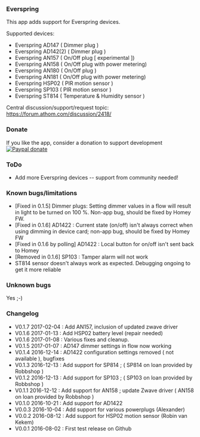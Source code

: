 ### Everspring

This app adds support for Everspring devices.

Supported devices:

- Everspring AD147 ( Dimmer plug )
- Everspring AD142(2) ( Dimmer plug )
- Everspring AN157 ( On/Off plug [ experimental ])
- Everspring AN158 ( On/Off plug with power metering)
- Everspring AN180 ( On/Off plug )
- Everspring AN181 ( On/Off plug with power metering)
- Everspring HSP02 ( PIR motion sensor )
- Everspring SP103 ( PIR motion sensor )
- Everspring ST814 ( Temperature & Humidity sensor )

Central discussion/support/request topic: https://forum.athom.com/discussion/2418/

### Donate

If you like the app, consider a donation to support development  
[![Paypal donate][pp-donate-image]][pp-donate-link]

### ToDo

- Add more Everspring devices -- support from community needed!

### Known bugs/limitations

- [Fixed in 0.1.5] Dimmer plugs: Setting dimmer values in a flow will result in light to be turned on 100 %. Non-app bug, should be fixed by Homey FW.
- [Fixed in 0.1.6] AD1422 : Current state (on/off) isn't always correct when using dimming in device card; non-app bug, should be fixed by Homey FW
- [Fixed in 0.1.6 by polling] AD1422 : Local button for on/off isn't sent back to Homey  
- [Removed in 0.1.6] SP103 : Tamper alarm will not work
- ST814 sensor doesn't always work as expected. Debugging ongoing to get it more reliable

### Unknown bugs

Yes ;-)

### Changelog

- V0.1.7 2017-02-04 : Add AN157, inclusion of updated zwave driver
- V0.1.6 2017-01-13 : Add HSP02 battery level (repair needed)
- V0.1.6 2017-01-08 : Various fixes and cleanup.
- V0.1.5 2017-01-07 : AD147 dimmer settings in flow now working
- V0.1.4 2016-12-14 : AD1422 configuration settings removed ( not available ), bugfixes
- V0.1.3 2016-12-13 : Add support for SP814 ; ( SP814 on loan provided by Robbshop )
- V0.1.2 2016-12-13 : Add support for SP103 ; ( SP103 on loan provided by Robbshop )
- V0.1.1 2016-12-12 : Add support for AN158 ; update Zwave driver ( AN158 on loan provided by Robbshop )
- V0.1.0 2016-10-21 : Add support for AD1422
- V0.0.3 2016-10-04 : Add support for various powerplugs (Alexander)
- V0.0.2 2016-08-12 : Add support for HSP02 motion sensor (Robin van Kekem)
- V0.0.1 2016-08-02 : First test release on Github

[pp-donate-link]: https://www.paypal.com/cgi-bin/webscr?cmd=_donations&business=ralf%40iae%2enl&lc=GB&item_name=homey%2deverspring&item_number=homey%2devohome&currency_code=EUR&bn=PP%2dDonationsBF%3abtn_donateCC_LG%2egif%3aNonHosted
[pp-donate-image]: https://www.paypalobjects.com/en_US/i/btn/btn_donateCC_LG.gif
